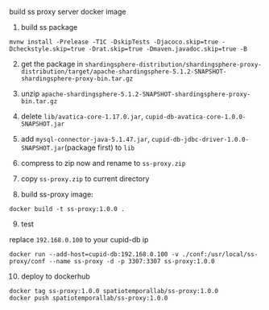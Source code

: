 build ss proxy server docker image

1. build ss package

```shell
mvnw install -Prelease -T1C -DskipTests -Djacoco.skip=true -Dcheckstyle.skip=true -Drat.skip=true -Dmaven.javadoc.skip=true -B
```

2. get the package in `shardingsphere-distribution/shardingsphere-proxy-distribution/target/apache-shardingsphere-5.1.2-SNAPSHOT-shardingsphere-proxy-bin.tar.gz`

3. unzip `apache-shardingsphere-5.1.2-SNAPSHOT-shardingsphere-proxy-bin.tar.gz`

4. delete `lib/avatica-core-1.17.0.jar`, `cupid-db-avatica-core-1.0.0-SNAPSHOT.jar`

5. add `mysql-connector-java-5.1.47.jar`, `cupid-db-jdbc-driver-1.0.0-SNAPSHOT.jar`(package first) to `lib`

6. compress to zip now and rename to `ss-proxy.zip`

7. copy `ss-proxy.zip` to current directory

8. build ss-proxy image:

```shell
docker build -t ss-proxy:1.0.0 .
```

9. test

replace `192.168.0.100` to your cupid-db ip
```shell
docker run --add-host=cupid-db:192.168.0.100 -v ./conf:/usr/local/ss-proxy/conf --name ss-proxy -d -p 3307:3307 ss-proxy:1.0.0 
```

10. deploy to dockerhub

```shell
docker tag ss-proxy:1.0.0 spatiotemporallab/ss-proxy:1.0.0
docker push spatiotemporallab/ss-proxy:1.0.0
```

